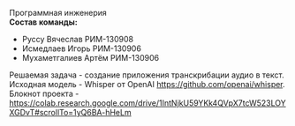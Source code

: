 Программная инженерия  
**Состав команды:**
- Руссу Вячеслав РИМ-130908
- Исмедлаев Игорь РИМ-130906
- Мухаметгалиев Артём РИМ-130906

Решаемая задача - создание приложения транскрибации аудио в текст.  
Исходная модель - Whisper от OpenAI https://github.com/openai/whisper.  
Блокнот проекта - https://colab.research.google.com/drive/1IntNjkU59YKk4QVpX7tcW523LOYXGDvT#scrollTo=1yQ6BA-hHeLm  

